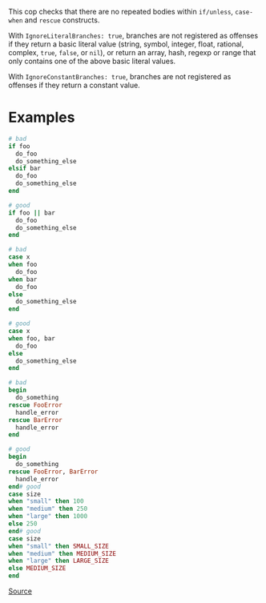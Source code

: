 
This cop checks that there are no repeated bodies
within `if/unless`, `case-when` and `rescue` constructs.

With `IgnoreLiteralBranches: true`, branches are not registered
as offenses if they return a basic literal value (string, symbol,
integer, float, rational, complex, `true`, `false`, or `nil`), or
return an array, hash, regexp or range that only contains one of
the above basic literal values.

With `IgnoreConstantBranches: true`, branches are not registered
as offenses if they return a constant value.

# Examples

```ruby
# bad
if foo
  do_foo
  do_something_else
elsif bar
  do_foo
  do_something_else
end

# good
if foo || bar
  do_foo
  do_something_else
end

# bad
case x
when foo
  do_foo
when bar
  do_foo
else
  do_something_else
end

# good
case x
when foo, bar
  do_foo
else
  do_something_else
end

# bad
begin
  do_something
rescue FooError
  handle_error
rescue BarError
  handle_error
end

# good
begin
  do_something
rescue FooError, BarError
  handle_error
end# good
case size
when "small" then 100
when "medium" then 250
when "large" then 1000
else 250
end# good
case size
when "small" then SMALL_SIZE
when "medium" then MEDIUM_SIZE
when "large" then LARGE_SIZE
else MEDIUM_SIZE
end
```

[Source](http://www.rubydoc.info/gems/rubocop/RuboCop/Cop/Lint/DuplicateBranch)